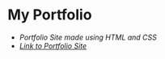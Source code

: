 # My Portfolio
* *Portfolio Site made using HTML and CSS*
* [*Link to Portfolio Site*](https://saiabhinavk.github.io/portfolio/)
